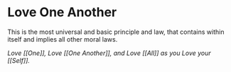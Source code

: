 # Love One Another
This is the most universal and basic principle and law, that contains within itself and implies all other moral laws. 

_Love [[One]], Love [[One Another]], and Love [[All]] as you Love your [[Self]]._


